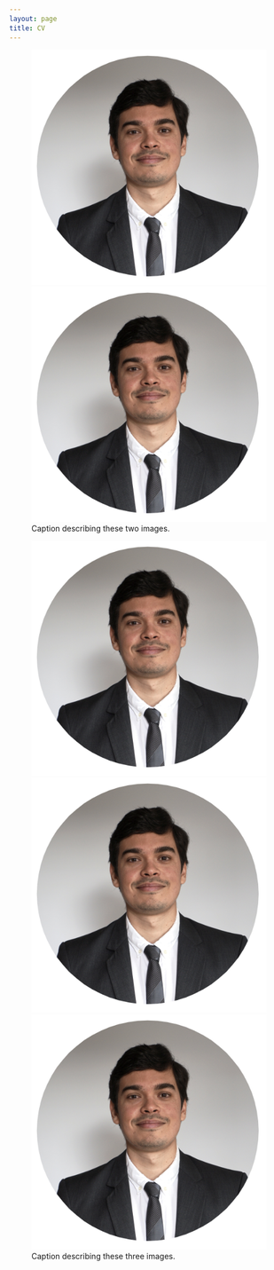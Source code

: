 ```yaml
---
layout: page
title: CV
---
```



<figure class="half">
    <a href="/public/images/Loaiza_1.jpg"><img src="/public/images/Loaiza_1.jpg"></a>
    <a href="/public/images/Loaiza_1.jpg"><img src="/public/images/Loaiza_1.jpg"></a>
    <figcaption>Caption describing these two images.</figcaption>
</figure>

<figure class="third">
	<img src="/public/images/Loaiza_1.jpg">
	<img src="/public/images/Loaiza_1.jpg">
	<img src="/public/images/Loaiza_1.jpg">
	<figcaption>Caption describing these three images.</figcaption>
</figure>
